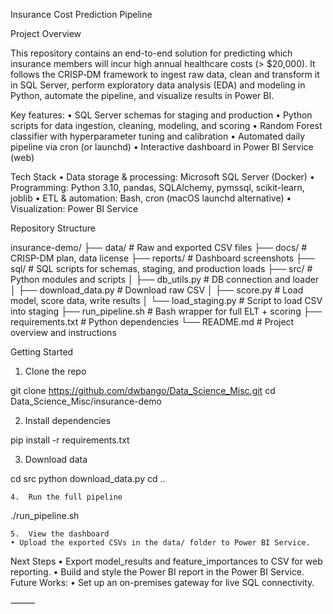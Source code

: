 Insurance Cost Prediction Pipeline

Project Overview

This repository contains an end-to-end solution for predicting which insurance members will incur high annual healthcare costs (> $20,000). It follows the CRISP‑DM framework to ingest raw data, clean and transform it in SQL Server, perform exploratory data analysis (EDA) and modeling in Python, automate the pipeline, and visualize results in Power BI.

Key features:
	•	SQL Server schemas for staging and production
	•	Python scripts for data ingestion, cleaning, modeling, and scoring
	•	Random Forest classifier with hyperparameter tuning and calibration
	•	Automated daily pipeline via cron (or launchd)
	•	Interactive dashboard in Power BI Service (web)

Tech Stack
	•	Data storage & processing: Microsoft SQL Server (Docker)
	•	Programming: Python 3.10, pandas, SQLAlchemy, pymssql, scikit-learn, joblib
	•	ETL & automation: Bash, cron (macOS launchd alternative)
	•	Visualization: Power BI Service

Repository Structure

insurance-demo/
├── data/                       # Raw and exported CSV files
├── docs/                       # CRISP-DM plan, data license
├── reports/                    # Dashboard screenshots
├── sql/                        # SQL scripts for schemas, staging, and production loads
├── src/                        # Python modules and scripts
│   ├── db_utils.py            # DB connection and loader
│   ├── download_data.py       # Download raw CSV
│   ├── score.py               # Load model, score data, write results
│   └── load_staging.py        # Script to load CSV into staging
├── run_pipeline.sh            # Bash wrapper for full ELT + scoring
├── requirements.txt           # Python dependencies
└── README.md                  # Project overview and instructions

Getting Started
1. Clone the repo

git clone https://github.com/dwbango/Data_Science_Misc.git
cd Data_Science_Misc/insurance-demo


2. Install dependencies

pip install -r requirements.txt


3. Download data

cd src
python download_data.py
cd ..


	4.	Run the full pipeline

./run_pipeline.sh


	5.	View the dashboard
	• Upload the exported CSVs in the data/ folder to Power BI Service.

Next Steps
	• Export model_results and feature_importances to CSV for web reporting.
	• Build and style the Power BI report in the Power BI Service.
 Future Works:
	• Set up an on-premises gateway for live SQL connectivity.

⸻

